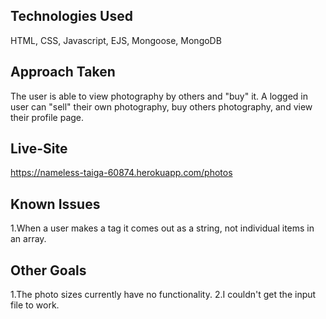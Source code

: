 ## Technologies Used
HTML, CSS, Javascript, EJS, Mongoose, MongoDB

## Approach Taken
The user is able to view photography by others and "buy" it.
A logged in user can "sell" their own photography, buy others photography, and view their profile page.

## Live-Site
https://nameless-taiga-60874.herokuapp.com/photos

## Known Issues
1.When a user makes a tag it comes out as a string, not individual items in an array.

## Other Goals
1.The photo sizes currently have no functionality.
2.I couldn't get the input file to work.
